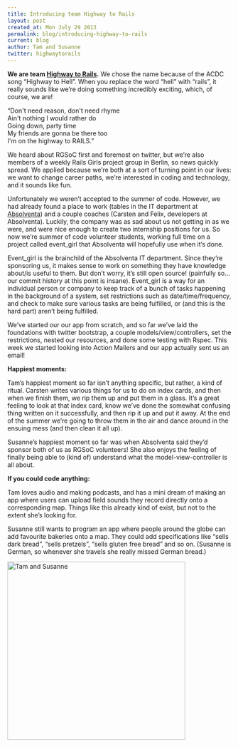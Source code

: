 ```yaml
---
title: Introducing team Highway to Rails
layout: post
created_at: Mon July 29 2013
permalink: blog/introducing-highway-to-rails
current: blog
author: Tam and Susanne
twitter: highwaytorails
---
```


**We are team [Highway to Rails](http://teams.railsgirlssummerofcode.org/teams/14).** We chose the name because of the ACDC song “Highway to Hell”. When you replace the word “hell” with “rails”, it really sounds like we’re doing something incredibly exciting, which, of course, we are!

“Don't need reason, don't need rhyme<br>
Ain't nothing I would rather do<br>
Going down, party time<br>
My friends are gonna be there too<br>
I'm on the highway to RAILS.”

We heard about RGSoC first and foremost on twitter, but we’re also members of a weekly Rails Girls project group in Berlin, so news quickly spread. We applied because we’re both at a sort of turning point in our lives: we want to change career paths, we’re interested in coding and technology, and it sounds like fun. 

Unfortunately we weren’t accepted to the summer of code. However, we had already found a place to work (tables in the IT department at [Absolventa](http://www.absolventa.de/)) and a couple coaches (Carsten and Felix, developers at Absolventa). Luckily, the company was as sad about us not getting in as we were, and were nice enough to create two internship positions for us. So now we’re summer of code volunteer students, working full time on a project called event_girl that Absolventa will hopefully use when it’s done.

Event_girl is the brainchild of the Absolventa IT department. Since they’re sponsoring us, it makes sense to work on something they have knowledge about/is useful to them. But don’t worry, it’s still open source! (painfully so... our commit history at this point is insane). Event_girl is a way for an individual person or company to keep track of a bunch of tasks happening in the background of a system, set restrictions such as date/time/frequency, and check to make sure various tasks are being fulfilled, or (and this is the hard part) aren’t being fulfilled.

We’ve started our our app from scratch, and so far we’ve laid the foundations with twitter bootstrap, a couple models/view/controllers, set the restrictions, nested our resources, and done some testing with Rspec. This week we started looking into Action Mailers and our app actually sent us an email!

**Happiest moments:**

Tam’s happiest moment so far isn’t anything specific, but rather, a kind of ritual. Carsten writes various things for us to do on index cards, and then when we finish them, we rip them up and put them in a glass. It’s a great feeling to look at that index card, know we’ve done the somewhat confusing thing written on it successfully, and then rip it up and put it away. At the end of the summer we’re going to throw them in the air and dance around in the ensuing mess (and then clean it all up).

Susanne’s happiest moment so far was when Absolventa said they’d sponsor both of us as RGSoC volunteers! She also enjoys the feeling of finally being able to (kind of) understand what the model-view-controller is all about.

**If you could code anything:**

Tam loves audio and making podcasts, and has a mini dream of making an app where users can upload field sounds they record directly onto a corresponding map. Things like this already kind of exist, but not to the extent she’s looking for.

Susanne still wants to program an app where people around the globe can add favourite bakeries onto a map. They could add specifications like “sells dark bread”, “sells pretzels”, “sells gluten free bread” and so on. (Susanne is German, so whenever she travels she really missed German bread.)

<img src="https://f.cloud.github.com/assets/4237285/855647/b3b3bbc8-f52b-11e2-892b-2cad134523e7.jpg" alt="Tam and Susanne" width= "400">
